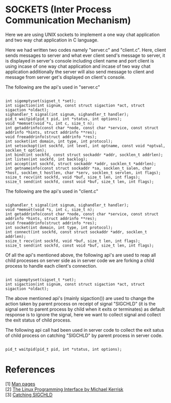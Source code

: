 # SOCKETS (Inter Process Communication Mechanism)

Here we are using UNIX sockets to implement a one way chat application and two way chat application in C language. <br>

Here we had written two codes namely "server.c" and "client.c". Here, client sends messages to server and what ever client send's message to server, it is displayed in server's console including client name and port client is using  incase of one way chat application and incase of two way chat application additionally the server will also send message to client and message from server get's displayed on client's console. <br>

The following are the api's used in "server.c"

```{C}

int sigemptyset(sigset_t *set);
int sigaction(int signum, const struct sigaction *act, struct sigaction *oldact);
sighandler_t signal(int signum, sighandler_t handler);
pid_t waitpid(pid_t pid, int *status, int options);
void *memset(void *s, int c, size_t n);
int getaddrinfo(const char *node, const char *service, const struct addrinfo *hints, struct addrinfo **res);
void freeaddrinfo(struct addrinfo *res);
int socket(int domain, int type, int protocol);
int setsockopt(int sockfd, int level, int optname, const void *optval, socklen_t optlen);
int bind(int sockfd, const struct sockaddr *addr, socklen_t addrlen);
int listen(int sockfd, int backlog);
int accept(int sockfd, struct sockaddr *addr, socklen_t *addrlen);
int getnameinfo(const struct sockaddr *sa, socklen_t salen, char *host, socklen_t hostlen, char *serv, socklen_t servlen, int flags);
ssize_t recv(int sockfd, void *buf, size_t len, int flags);
ssize_t send(int sockfd, const void *buf, size_t len, int flags);

``` 

The following are the api's used in "client.c"

```{C}

sighandler_t signal(int signum, sighandler_t handler);
void *memset(void *s, int c, size_t n);
int getaddrinfo(const char *node, const char *service, const struct addrinfo *hints, struct addrinfo **res);
void freeaddrinfo(struct addrinfo *res);
int socket(int domain, int type, int protocol);
int connect(int sockfd, const struct sockaddr *addr, socklen_t addrlen);
ssize_t recv(int sockfd, void *buf, size_t len, int flags);
ssize_t send(int sockfd, const void *buf, size_t len, int flags);

```

Of all the api's mentioned above, the following api's are used to reap all child processes on server side as in server code we are forking a child process to handle each client's connection.

```{C}

int sigemptyset(sigset_t *set);
int sigaction(int signum, const struct sigaction *act, struct sigaction *oldact);

```

The above mentioned api's (mainly sigaction()) are used to change the action taken by parent process on receipt of signal "SIGCHLD" (it is the signal sent to parent process by child when it exits or terminates) as default response is to ignore the signal, here we want to collect signal and collect the exit status of child process. <br>

The following api call had been used in server code to collect the exit satus of child process on catching "SIGCHLD" by parent process in server code.

```{C}

pid_t waitpid(pid_t pid, int *status, int options);

```

# References

[1] [Man pages]() <br>
[2] [The Linux Programming Interface by Michael Kerrisk](https://moodle2.units.it/pluginfile.php/115306/mod_resource/content/1/The%20Linux%20Programming%20Interface-Michael%20Kerrisk.pdf) <br>
[3] [Catching SIGCHLD](https://docs.oracle.com/cd/E19455-01/806-4750/signals-7/index.html) <br>